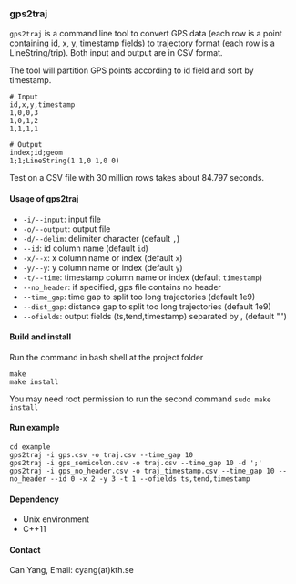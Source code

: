 ### gps2traj

`gps2traj` is a command line tool to convert GPS data (each row is a point containing id, x, y, timestamp fields) to trajectory format (each row is a LineString/trip). Both input and output are in CSV format.

The tool will partition GPS points according to id field and sort by timestamp.

```
# Input
id,x,y,timestamp
1,0,0,3
1,0,1,2
1,1,1,1

# Output
index;id;geom
1;1;LineString(1 1,0 1,0 0)
```

Test on a CSV file with 30 million rows takes about 84.797 seconds.

#### Usage of gps2traj

- `-i/--input`: input file
- `-o/--output`: output file
- `-d/--delim`: delimiter character (default `,`)
- `--id`: id column name (default `id`)
- `-x/--x`: x column name or index (default `x`)
- `-y/--y`: y column name or index (default `y`)
- `-t/--time`: timestamp column name or index (default `timestamp`)
- `--no_header`: if specified, gps file contains no header
- `--time_gap`: time gap to split too long trajectories (default 1e9)
- `--dist_gap`: distance gap to split too long trajectories (default 1e9)
- `--ofields`: output fields (ts,tend,timestamp) separated by , (default "")


#### Build and install

Run the command in bash shell at the project folder

```
make
make install
```

You may need root permission to run the second command `sudo make install`

#### Run example

```
cd example
gps2traj -i gps.csv -o traj.csv --time_gap 10
gps2traj -i gps_semicolon.csv -o traj.csv --time_gap 10 -d ';'
gps2traj -i gps_no_header.csv -o traj_timestamp.csv --time_gap 10 --no_header --id 0 -x 2 -y 3 -t 1 --ofields ts,tend,timestamp
```

#### Dependency

- Unix environment
- C++11

#### Contact

Can Yang, Email: cyang(at)kth.se
